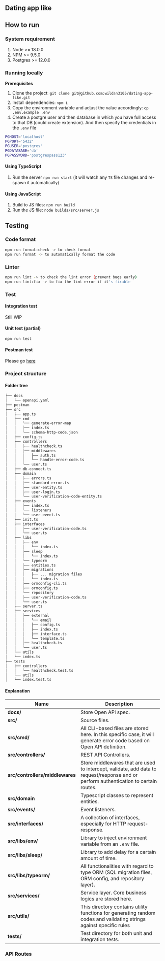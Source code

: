 ## Dating app like

## How to run

### System requirement

1. Node >= 18.0.0
2. NPM >= 9.5.0
3. Postgres >= 12.0.0

### Running locally

**Prerequisites**

1. Clone the project: `git clone git@github.com:wildan3105/dating-app-like.git`
2. Install dependencies: `npm i`
3. Copy the environment variable and adjust the value accordingly: `cp .env.example .env`
4. Create a postgre user and then database in which you have full access to that DB (could create extension). And then specify the credentials in the `.env` file

```bash
PGHOST='localhost'
PGPORT='5432'
PGUSER='postgres'
PGDATABASE='db'
PGPASSWORD='postgrespass123'
```

#### Using TypeScript

1. Run the server `npm run start` (it will watch any `TS` file changes and re-spawn it automatically)

#### Using JavaScript

1. Build to JS files: `npm run build`
2. Run the JS file: `node builds/src/server.js`

## Testing

### Code format

```bash
npm run format:check -> to check format
npm run format -> to automatically format the code
```

### Linter

```bash
npm run lint -> to check the lint error (prevent bugs early)
npm run lint:fix -> to fix the lint error if it's fixable
```

### Test

#### Integration test

Still WIP

#### Unit test (partial)

```bash
npm run test
```

#### Postman test

Please go [here](./postman/)

### Project structure

#### Folder tree

```md
├── docs
│   └── openapi.yaml
├── postman
├── src
│   ├── app.ts
│   ├── cmd
│   │   └── generate-error-map
│   │   ├── index.ts
│   │   └── schema-http-code.json
│   ├── config.ts
│   ├── controllers
│   │   ├── healthcheck.ts
│   │   ├── middlewares
│   │   │   ├── auth.ts
│   │   │   └── handle-error-code.ts
│   │   └── user.ts
│   ├── db-connect.ts
│   ├── domain
│   │   ├── errors.ts
│   │   ├── standard-error.ts
│   │   ├── user-entity.ts
│   │   ├── user-login.ts
│   │   └── user-verification-code-entity.ts
│   ├── events
│   │   ├── index.ts
│   │   └── listeners
│   │   └── user-event.ts
│   ├── init.ts
│   ├── interfaces
│   │   ├── user-verification-code.ts
│   │   └── user.ts
│   ├── libs
│   │   ├── env
│   │   │   └── index.ts
│   │   ├── sleep
│   │   │   └── index.ts
│   │   └── typeorm
│   │   ├── entities.ts
│   │   ├── migrations
│   │   │   ├── ... migration files
│   │   │   └── index.ts
│   │   ├── ormconfig-cli.ts
│   │   ├── ormconfig.ts
│   │   └── repository
│   │   ├── user-verification-code.ts
│   │   └── user.ts
│   ├── server.ts
│   ├── services
│   │   ├── external
│   │   │   └── email
│   │   │   ├── config.ts
│   │   │   ├── index.ts
│   │   │   ├── interface.ts
│   │   │   └── template.ts
│   │   ├── healthcheck.ts
│   │   └── user.ts
│   └── utils
│   └── index.ts
├── tests
│   ├── controllers
│   │   └── healthcheck.test.ts
│   └── utils
│   └── index.test.ts
```

#### Explanation

| Name                            | Description                                                                                                                           |
| ------------------------------- | ------------------------------------------------------------------------------------------------------------------------------------- |
| **docs/**                       | Store Open API spec.                                                                                                                  |
| **src/**                        | Source files.                                                                                                                         |
| **src/cmd/**                    | All CLI-based files are stored here. In this specific case, it will generate error code based on Open API definition.                 |
| **src/controllers/**            | REST API Controllers.                                                                                                                 |
| **src/controllers/middlewares** | Store middlewares that are used to intercept, validate, add data to request/response and or perform authentication to certain routes. |
| **src/domain**                  | Typescript classes to represent entities.                                                                                             |
| **src/events/**                 | Event listeners.                                                                                                                      |
| **src/interfaces/**             | A collection of interfaces, especially for HTTP request-response.                                                                     |
| **src/libs/env/**               | Library to inject environment variable from an `.env` file.                                                                           |
| **src/libs/sleep/**             | Library to add delay for a certain amount of time.                                                                                    |
| **src/libs/typeorm/**           | All functionalities with regard to type ORM (SQL migration files, ORM config, and repository layer).                                  |
| **src/services/**               | Service layer. Core business logics are stored here.                                                                                  |
| **src/utils/**                  | This directory contains utility functions for generating random codes and validating strings against specific rules                   |
| **tests/**                      | Test directory for both unit and integration tests.                                                                                   |

### API Routes
